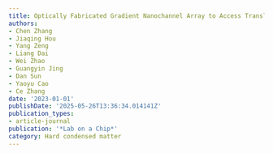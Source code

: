 ```yaml
---
title: Optically Fabricated Gradient Nanochannel Array to Access Translocation Dynamics of T4-phage DNA Through Nanoconfinement
authors:
- Chen Zhang
- Jiaqing Hou
- Yang Zeng
- Liang Dai
- Wei Zhao
- Guangyin Jing
- Dan Sun
- Yaoyu Cao
- Ce Zhang
date: '2023-01-01'
publishDate: '2025-05-26T13:36:34.014141Z'
publication_types:
- article-journal
publication: '*Lab on a Chip*'
category: Hard condensed matter
---
```

